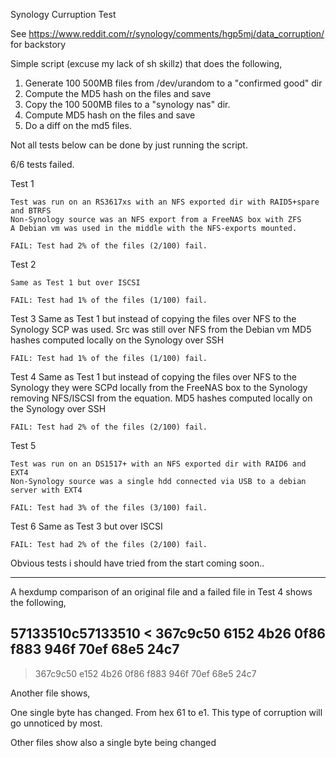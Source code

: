 Synology Curruption Test

See https://www.reddit.com/r/synology/comments/hgp5mj/data_corruption/ for backstory

Simple script (excuse my lack of sh skillz) that does the following,

1. Generate 100 500MB files from /dev/urandom to a "confirmed good" dir
2. Compute the MD5 hash on the files and save
3. Copy the 100 500MB files to a "synology nas" dir.
4. Compute MD5 hash on the files and save
5. Do a diff on the md5 files.

Not all tests below can be done by just running the script.

6/6 tests failed. 


Test 1 

	Test was run on an RS3617xs with an NFS exported dir with RAID5+spare and BTRFS
	Non-Synology source was an NFS export from a FreeNAS box with ZFS
	A Debian vm was used in the middle with the NFS-exports mounted.

	FAIL: Test had 2% of the files (2/100) fail.

Test 2

	Same as Test 1 but over ISCSI

	FAIL: Test had 1% of the files (1/100) fail.

Test 3 
	Same as Test 1 but instead of copying the files over NFS to the Synology SCP was used.
	Src was still over NFS from the Debian vm
	MD5 hashes computed locally on the Synology over SSH

	FAIL: Test had 1% of the files (1/100) fail.

Test 4
	Same as Test 1 but instead of copying the files over NFS to the Synology 
	they were SCPd locally from the FreeNAS box to the Synology removing NFS/ISCSI from the equation.
	MD5 hashes computed locally on the Synology over SSH

	FAIL: Test had 2% of the files (2/100) fail.


Test 5

	Test was run on an DS1517+ with an NFS exported dir with RAID6 and EXT4
	Non-Synology source was a single hdd connected via USB to a debian server with EXT4

	FAIL: Test had 3% of the files (3/100) fail.

Test 6 
	Same as Test 3 but over ISCSI

	FAIL: Test had 2% of the files (2/100) fail.


Obvious tests i should have tried from the start coming soon..


----

A hexdump comparison of an original file and a failed file in Test 4 shows the following,

57133510c57133510
< 367c9c50 6152 4b26 0f86 f883 946f 70ef 68e5 24c7
---
> 367c9c50 e152 4b26 0f86 f883 946f 70ef 68e5 24c7

Another file shows,




One single byte has changed. From hex 61 to e1. This type of corruption will go unnoticed by most.

Other files show also a single byte being changed

